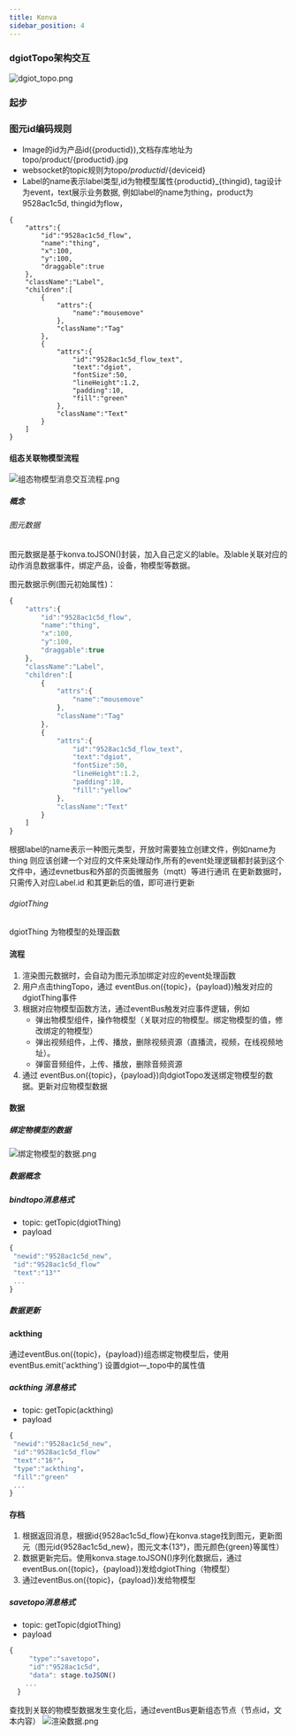 ```yaml
---
title: Konva
sidebar_position: 4
---
```


### dgiotTopo架构交互
![dgiot_topo.png](https://dgiot-1253666439.cos.ap-shanghai-fsi.myqcloud.com/shuwa_tech/zh/frontend/dgiottopo/dgiot_topo/dgiot_topo.png)
### 起步
### 图元id编码规则
 + Image的id为产品id({productid}),文档存库地址为topo/product/{productid}.jpg
 + websocket的topic规则为topo/${productid}/${deviceid}
 + Label的name表示label类型,id为物模型属性{productid}_{thingid},
  tag设计为event，text展示业务数据,
   例如label的name为thing，product为9528ac1c5d, thingid为flow，
```
{
    "attrs":{
        "id":"9528ac1c5d_flow",
        "name":"thing",
        "x":100,
        "y":100,
        "draggable":true
    },
    "className":"Label",
    "children":[
        {
            "attrs":{
                "name":"mousemove"
            },
            "className":"Tag"
        },
        {
            "attrs":{
                "id":"9528ac1c5d_flow_text",
                "text":"dgiot",
                "fontSize":50,
                "lineHeight":1.2,
                "padding":10,
                "fill":"green"
            },
            "className":"Text"
        }
    ]
}
```



####  组态关联物模型流程
![组态物模型消息交互流程.png](https://dgiot-1253666439.cos.ap-shanghai-fsi.myqcloud.com/shuwa_tech/zh/frontend/dgiottopo/dgiot_topo/%E7%BB%84%E6%80%81%E7%89%A9%E6%A8%A1%E5%9E%8B%E6%B6%88%E6%81%AF%E4%BA%A4%E4%BA%92%E6%B5%81%E7%A8%8B.png)
##### 概念
###### 图元数据
图元数据是基于konva.toJSON()封装，加入自己定义的lable。及lable关联对应的动作消息数据事件，绑定产品，设备，物模型等数据。

图元数据示例(图元初始属性)：

```javascript
{
    "attrs":{
        "id":"9528ac1c5d_flow",
        "name":"thing",
        "x":100,
        "y":100,
        "draggable":true
    },
    "className":"Label",
    "children":[
        {
            "attrs":{
                "name":"mousemove"
            },
            "className":"Tag"
        },
        {
            "attrs":{
                "id":"9528ac1c5d_flow_text",
                "text":"dgiot",
                "fontSize":50,
                "lineHeight":1.2,
                "padding":10,
                "fill":"yellow"
            },
            "className":"Text"
        }
    ]
}
```
根据label的name表示一种图元类型，开放时需要独立创建文件，例如name为thing
则应该创建一个对应的文件来处理动作,所有的event处理逻辑都封装到这个文件中，通过evnetbus和外部的页面微服务（mqtt）等进行通讯
在更新数据时，只需传入对应Label.id 和其更新后的值，即可进行更新 

###### dgiotThing
dgiotThing 为物模型的处理函数
#### 流程 
1. 渲染图元数据时，会自动为图元添加绑定对应的event处理函数
2. 用户点击thingTopo，通过 eventBus.on({topic}，{payload})触发对应的dgiotThing事件
3. 根据对应物模型函数方法，通过eventBus触发对应事件逻辑，例如
   - 弹出物模型组件，操作物模型（关联对应的物模型。绑定物模型的值，修改绑定的物模型）
   - 弹出视频组件，上传、播放，删除视频资源（直播流，视频，在线视频地址）。
   - 弹窗音频组件，上传、播放，删除音频资源
5. 通过 eventBus.on({topic}，{payload})向dgiotTopo发送绑定物模型的数据。更新对应物模型数据

#### 数据
##### 绑定物模型的数据
![绑定物模型的数据.png](https://dgiot-1253666439.cos.ap-shanghai-fsi.myqcloud.com/shuwa_tech/zh/frontend/dgiottopo/dgiot_topo/%E7%BB%91%E5%AE%9A%E7%89%A9%E6%A8%A1%E5%9E%8B%E7%9A%84%E6%95%B0%E6%8D%AE.png)
##### 数据概念
##### bindtopo消息格式
- topic: getTopic(dgiotThing)
- payload 
 ```javascript
{
  "newid":"9528ac1c5d_new",
  "id":"9528ac1c5d_flow"
  "text":"13°"
  ...
}
```
##### 数据更新

#### ackthing 
通过eventBus.on({topic}，{payload})组态绑定物模型后，使用eventBus.emit('ackthing') 设置dgiot—_topo中的属性值
##### ackthing 消息格式
- topic: getTopic(ackthing)
- payload 
 ```javascript
{
  "newid":"9528ac1c5d_new",
  "id":"9528ac1c5d_flow"
  "text":"16°"，
  "type":"ackthing"，
  "fill":"green"
  ...
}
```
#### 存档
1. 根据返回消息，根据id{9528ac1c5d_flow}在konva.stage找到图元，更新图元（图元id{9528ac1c5d_new}，图元文本{13°}，图元颜色{green}等属性）
2. 数据更新完后。使用konva.stage.toJSON()序列化数据后，通过eventBus.on({topic}，{payload})发给dgiotThing（物模型）
3. 通过eventBus.on({topic}，{payload})发给物模型
##### savetopo消息格式
- topic: getTopic(dgiotThing)
- payload 
 ```javascript
{
      "type":"savetopo"，
      "id":"9528ac1c5d",
      "data": stage.toJSON()
     ...
   }
```


查找到关联的物模型数据发生变化后，通过eventBus更新组态节点（节点id，文本内容）
![渲染数据.png](https://dgiot-1253666439.cos.ap-shanghai-fsi.myqcloud.com/shuwa_tech/zh/frontend/dgiottopo/dgiot_topo/%E6%B8%B2%E6%9F%93%E6%95%B0%E6%8D%AE.png)


